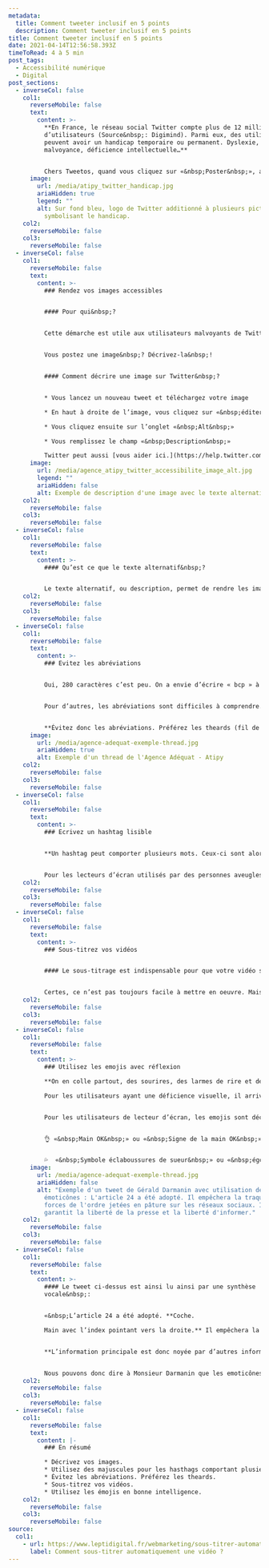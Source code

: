 ```yaml
---
metadata:
  title: Comment tweeter inclusif en 5 points
  description: Comment tweeter inclusif en 5 points
title: Comment tweeter inclusif en 5 points
date: 2021-04-14T12:56:58.393Z
timeToRead: 4 à 5 min
post_tags:
  - Accessibilité numérique
  - Digital
post_sections:
  - inverseCol: false
    col1:
      reverseMobile: false
      text:
        content: >-
          **En France, le réseau social Twitter compte plus de 12 millions
          d’utilisateurs (Source&nbsp;: Digimind). Parmi eux, des utilisateurs
          peuvent avoir un handicap temporaire ou permanent. Dyslexie,
          malvoyance, déficience intellectuelle…**


          Chers Tweetos, quand vous cliquez sur «&nbsp;Poster&nbsp;», avez-vous pensé à rendre votre tweet accessible au plus grand nombre&nbsp;? Non&nbsp;? On vous dit comment faire&nbsp;!
      image:
        url: /media/atipy_twitter_handicap.jpg
        ariaHidden: true
        legend: ""
        alt: Sur fond bleu, logo de Twitter additionné à plusieurs pictogrammes
          symbolisant le handicap.
    col2:
      reverseMobile: false
    col3:
      reverseMobile: false
  - inverseCol: false
    col1:
      reverseMobile: false
      text:
        content: >-
          ### Rendez vos images accessibles


          #### Pour qui&nbsp;?


          Cette démarche est utile aux utilisateurs malvoyants de Twitter. Une personne aveugle ou malvoyante peut utiliser une lecteur d’écran pour naviguer sur internet. Ces logiciels lisent les textes et décrivent les images si vous avez au préalable rédigé une description.


          Vous postez une image&nbsp;? Décrivez-la&nbsp;!


          #### Comment décrire une image sur Twitter&nbsp;?


          * Vous lancez un nouveau tweet et téléchargez votre image

          * En haut à droite de l’image, vous cliquez sur «&nbsp;éditer&nbsp;»

          * Vous cliquez ensuite sur l’onglet «&nbsp;Alt&nbsp;»

          * Vous remplissez le champ «&nbsp;Description&nbsp;»

          Twitter peut aussi [vous aider ici.](https://help.twitter.com/fr/using-x/picture-descriptions)
      image:
        url: /media/agence_atipy_twitter_accessibilite_image_alt.jpg
        legend: ""
        ariaHidden: false
        alt: Exemple de description d'une image avec le texte alternatif sur Twitter.
    col2:
      reverseMobile: false
    col3:
      reverseMobile: false
  - inverseCol: false
    col1:
      reverseMobile: false
      text:
        content: >-
          #### Qu’est ce que le texte alternatif&nbsp;?


          Le texte alternatif, ou description, permet de rendre les images «&nbsp;accessibles à encore plus de monde, notamment aux personnes aveugles ou malvoyantes.&nbsp;» Twitter nous dit que «&nbsp;les bonnes descriptions sont concises, mais indiquent ce qui figure sur vos photos de manière précise et permettent de comprendre leur contexte.&nbsp;»
    col2:
      reverseMobile: false
    col3:
      reverseMobile: false
  - inverseCol: false
    col1:
      reverseMobile: false
      text:
        content: >-
          ### Evitez les abréviations


          Oui, 280 caractères c’est peu. On a envie d’écrire « bcp » à la place de « beaucoup », ou « tjs » à la place de « toujours ». Sachez que ces abréviations sont ensuite lues par une synthèse vocale. « Bcp » sera donc difficile à prononcer et inaudible pour l’utilisateur.


          Pour d’autres, les abréviations sont difficiles à comprendre. Les personnes en apprentissage de la lecture, de langue étrangère, avec une déficience intellectuelle… ont des difficultés à lire une phrase si celle-ci n’est pas entièrement et correctement rédigée. On peut d’ailleurs s’inspirer des méthodes de rédaction du [Facile A Lire et à Comprendre (FALC).](https://atipy.fr/expertises/design/falc-et-langage-clair)


          **Évitez donc les abréviations. Préférez les theards (fil de discussion) que l’utilisateur peut dérouler. Comment rédiger un thread ? Twitter peut [vous aider ici.](https://help.twitter.com/fr/using-x/create-a-thread)**
      image:
        url: /media/agence-adequat-exemple-thread.jpg
        ariaHidden: true
        alt: Exemple d'un thread de l'Agence Adéquat - Atipy
    col2:
      reverseMobile: false
    col3:
      reverseMobile: false
  - inverseCol: false
    col1:
      reverseMobile: false
      text:
        content: >-
          ### Ecrivez un hashtag lisible


          **Un hashtag peut comporter plusieurs mots. Ceux-ci sont alors collés l’un à l’autre, ne formant qu’un seul mot. Par exemple**&nbsp;**: Conception universelle = #conceptionuniverselle**


          Pour les lecteurs d’écran utilisés par des personnes aveugles ou malvoyantes, ces hashtag sont lus comme un seul mot. Les liaisons sont faites, et les intonations de voix sont différentes. Il est donc préférable de mettre une majuscule au début de chaque mot, même si ceux-ci sont collés les uns aux autres.
    col2:
      reverseMobile: false
    col3:
      reverseMobile: false
  - inverseCol: false
    col1:
      reverseMobile: false
      text:
        content: >-
          ### Sous-titrez vos vidéos


          #### Le sous-titrage est indispensable pour que votre vidéo soit plus accessible.


          Certes, ce n’est pas toujours facile à mettre en oeuvre. Mais vous toucherez plus de monde&nbsp;: les personnes sourdes et malentendantes, les usagers des transports en commun ou encore les travailleurs des open space. Sur Facebook, environ 80&nbsp;% des vidéos sont regardées sans le son.
    col2:
      reverseMobile: false
    col3:
      reverseMobile: false
  - inverseCol: false
    col1:
      reverseMobile: false
      text:
        content: >-
          ### Utilisez les emojis avec réflexion

          **On en colle partout, des sourires, des larmes de rire et des pouces en l’air. Mais vous êtes-vous déjà posé la question de leur lisibilité**&nbsp;**? On va vous le dire**&nbsp;**!**

          Pour les utilisateurs ayant une déficience visuelle, il arrive que la distinction entre un visage qui sourit ou un visage qui pleure ne soit pas possible. Les emojis sont trop petites, pas suffisamment contrastées ou trop détaillées.


          Pour les utilisateurs de lecteur d’écran, les emojis sont décrites. Par exemple&nbsp;:


          👌 «&nbsp;Main OK&nbsp;» ou «&nbsp;Signe de la main OK&nbsp;»


          💦  «&nbsp;Symbole éclaboussures de sueur&nbsp;» ou «&nbsp;égouttement&nbsp;»
      image:
        url: /media/agence-adequat-exemple-thread.jpg
        ariaHidden: false
        alt: "Exemple d'un tweet de Gérald Darmanin avec utilisation de plusieurs
          émoticônes : L'article 24 a été adopté. Il empêchera la traque de nos
          forces de l'ordre jetées en pâture sur les réseaux sociaux. Il
          garantit la liberté de la presse et la liberté d'informer."
    col2:
      reverseMobile: false
    col3:
      reverseMobile: false
  - inverseCol: false
    col1:
      reverseMobile: false
      text:
        content: >-
          #### Le tweet ci-dessus est ainsi lu ainsi par une synthèse
          vocale&nbsp;:


          «&nbsp;L’article 24 a été adopté. **Coche.

          Main avec l’index pointant vers la droite.** Il empêchera la traque de nos forces de l’ordre jetées en pâture sur les réseaux sociaux. **Main avec l’index pointant vers la droite.** Il garantit la liberté de la presse et la liberté d’informer.&nbsp;»


          **L’information principale est donc noyée par d’autres informations jugées inutiles.**


          Nous pouvons donc dire à Monsieur Darmanin que les emoticônes sont à utiliser avec bon sens et parcimonie.
    col2:
      reverseMobile: false
    col3:
      reverseMobile: false
  - inverseCol: false
    col1:
      reverseMobile: false
      text:
        content: |-
          ### En résumé

          * Décrivez vos images.
          * Utilisez des majuscules pour les hasthags comportant plusieurs mots.
          * Évitez les abréviations. Préférez les theards.
          * Sous-titrez vos vidéos.
          * Utilisez les émojis en bonne intelligence.
    col2:
      reverseMobile: false
    col3:
      reverseMobile: false
source:
  col1:
    - url: https://www.leptidigital.fr/webmarketing/sous-titrer-automatiquement-video-17957/
      label: Comment sous-titrer automatiquement une vidéo ?
---
```

